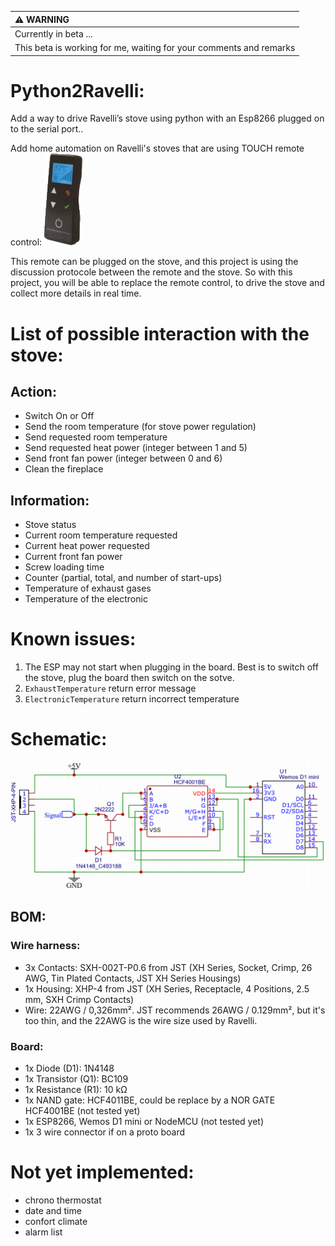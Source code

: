| :warning: WARNING          |
|:---------------------------|
| Currently in beta ...      |
| This beta is working for me, waiting for your comments and remarks      |

# Python2Ravelli:
Add a way to drive Ravelli’s stove using python with an Esp8266 plugged on to the serial port..

Add home automation on Ravelli's stoves that are using TOUCH remote control: ![touch remote](./Documentation/img/touch_remote.jpg)

This remote can be plugged on the stove, and this project is using the discussion protocole between the remote and the stove.
So with this project, you will be able to replace the remote control, to drive the stove and collect more details in real time.

# List of possible interaction with the stove:
## Action:
- Switch On or Off
- Send the room temperature (for stove power regulation)
- Send requested room temperature
- Send requested heat power (integer between 1 and 5)
- Send front fan power (integer between 0 and 6)
- Clean the fireplace

## Information:
- Stove status
- Current room temperature requested
- Current heat power requested
- Current front fan power
- Screw loading time
- Counter (partial, total, and number of start-ups)
- Temperature of exhaust gases
- Temperature of the electronic

# Known issues:
1. The ESP may not start when plugging in the board. Best is to switch off the stove, plug the board then switch on the sotve.
2. `ExhaustTemperature` return error message
3. `ElectronicTemperature` return incorrect temperature

# Schematic:
![Circuit](./Documentation/img/Circuit.png?raw=true)

## BOM:
### Wire harness:
- 3x Contacts: SXH-002T-P0.6 from JST (XH Series, Socket, Crimp, 26 AWG, Tin Plated Contacts, JST XH Series Housings)
- 1x Housing: XHP-4 from JST (XH Series, Receptacle, 4 Positions, 2.5 mm, SXH Crimp Contacts)
- Wire: 22AWG / 0,326mm². JST recommends 26AWG / 0.129mm², but it's too thin, and the 22AWG is the wire size used by Ravelli.

### Board:
- 1x Diode (D1): 1N4148
- 1x Transistor (Q1): BC109
- 1x Resistance (R1): 10 kΩ
- 1x NAND gate: HCF4011BE, could be replace by a NOR GATE HCF4001BE (not tested yet)
- 1x ESP8266, Wemos D1 mini or NodeMCU (not tested yet)
- 1x 3 wire connector if on a proto board

# Not yet implemented:
- chrono thermostat
- date and time
- confort climate
- alarm list